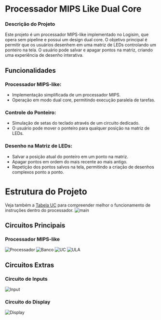 # Processador MIPS Like Dual Core
### Descrição do Projeto
Este projeto é um processador MIPS-like implementado no Logisim, que opera sem pipeline e possui um design dual core. O objetivo principal é permitir que os usuários desenhem em uma matriz de LEDs controlando um ponteiro na tela. O usuário pode salvar e apagar pontos na matriz, criando uma experiência de desenho interativa.

## Funcionalidades
### Processador MIPS-like:

- Implementação simplificada de um processador MIPS.
- Operação em modo dual core, permitindo execução paralela de tarefas.
### Controle do Ponteiro:

- Simulação de setas do teclado através de um circuito dedicado.
- O usuário pode mover o ponteiro para qualquer posição na matriz de LEDs.
### Desenho na Matriz de LEDs:

- Salvar a posição atual do ponteiro em um ponto na matriz.
- Apagar pontos em ordem do mais recente ao mais antigo.
- Repetição dos pontos salvos na tela, permitindo a criação de desenhos complexos ponto a ponto.
# Estrutura do Projeto
Veja também a [Tabela UC](TabelaUC.txt) para compreender melhor o funcionamento de instruções dentro do processador.
![main](Imagens/main.png)
## Circuitos Principais
### Processador MIPS-like
![Processador](Imagens/processador.png)
![Banco](Imagens/BankRegs.png)
![UC](Imagens/UC.png)
![ULA](Imagens/ULA.png)

## Circuitos Extras
### Circuito de Inputs
![Input](Imagens/input_control.png)
### Circuito do Display
![Display](Imagens/display_control.png)
